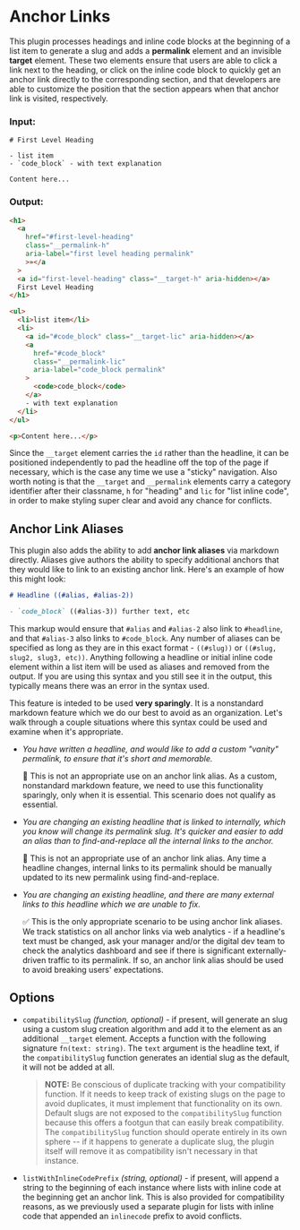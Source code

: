 # Anchor Links

This plugin processes headings and inline code blocks at the beginning of a list item to generate a slug and adds a **permalink** element and an invisible **target** element. These two elements ensure that users are able to click a link next to the heading, or click on the inline code block to quickly get an anchor link directly to the corresponding section, and that developers are able to customize the position that the section appears when that anchor link is visited, respectively.

### Input:

```mdx
# First Level Heading

- list item
- `code_block` - with text explanation

Content here...
```

### Output:

```html
<h1>
  <a
    href="#first-level-heading"
    class="__permalink-h"
    aria-label="first level heading permalink"
    >»</a
  >
  <a id="first-level-heading" class="__target-h" aria-hidden></a>
  First Level Heading
</h1>

<ul>
  <li>list item</li>
  <li>
    <a id="#code_block" class="__target-lic" aria-hidden></a>
    <a
      href="#code_block"
      class="__permalink-lic"
      aria-label="code_block permalink"
    >
      <code>code_block</code>
    </a>
    - with text explanation
  </li>
</ul>

<p>Content here...</p>
```

Since the `__target` element carries the `id` rather than the headline, it can be positioned independently to pad the headline off the top of the page if necessary, which is the case any time we use a "sticky" navigation. Also worth noting is that the `__target` and `__permalink` elements carry a category identifier after their classname, `h` for "heading" and `lic` for "list inline code", in order to make styling super clear and avoid any chance for conflicts.

## Anchor Link Aliases

This plugin also adds the ability to add **anchor link aliases** via markdown directly. Aliases give authors the ability to specify additional anchors that they would like to link to an existing anchor link. Here's an example of how this might look:

```md
# Headline ((#alias, #alias-2))

- `code_block` ((#alias-3)) further text, etc
```

This markup would ensure that `#alias` and `#alias-2` also link to `#headline`, and that `#alias-3` also links to `#code_block`. Any number of aliases can be specified as long as they are in this exact format - `((#slug))` or `((#slug, slug2, slug3, etc))`. Anything following a headline or initial inline code element within a list item will be used as aliases and removed from the output. If you are using this syntax and you still see it in the output, this typically means there was an error in the syntax used.

This feature is inteded to be used **very sparingly**. It is a nonstandard markdown feature which we do our best to avoid as an organization. Let's walk through a couple situations where this syntax could be used and examine when it's appropriate.

- _You have written a headline, and would like to add a custom "vanity" permalink, to ensure that it's short and memorable._

  🚫 This is not an appropriate use on an anchor link alias. As a custom, nonstandard markdown feature, we need to use this functionality sparingly, only when it is essential. This scenario does not qualify as essential.

- _You are changing an existing headline that is linked to internally, which you know will change its permalink slug. It's quicker and easier to add an alias than to find-and-replace all the internal links to the anchor._

  🚫 This is not an appropriate use of an anchor link alias. Any time a headline changes, internal links to its permalink should be manually updated to its new permalink using find-and-replace.

- _You are changing an existing headline, and there are many external links to this headline which we are unable to fix._

  ✅ This is the only appropriate scenario to be using anchor link aliases. We track statistics on all anchor links via web analytics - if a headline's text must be changed, ask your manager and/or the digital dev team to check the analytics dashboard and see if there is significant externally-driven traffic to its permalink. If so, an anchor link alias should be used to avoid breaking users' expectations.

## Options

- `compatibilitySlug` _(function, optional)_ - if present, will generate an slug using a custom slug creation algorithm and add it to the element as an additional `__target` element. Accepts a function with the following signature `fn(text: string)`. The `text` argument is the headline text, if the `compatibilitySlug` function generates an idential slug as the default, it will not be added at all.

  > **NOTE:** Be conscious of duplicate tracking with your compatibility function. If it needs to keep track of existing slugs on the page to avoid duplicates, it must implement that functionality on its own. Default slugs are not exposed to the `compatibilitySlug` function because this offers a footgun that can easily break compatibility. The `compatibilitySlug` function should operate entirely in its own sphere -- if it happens to generate a duplicate slug, the plugin itself will remove it as compatibility isn't necessary in that instance.

- `listWithInlineCodePrefix` _(string, optional)_ - if present, will append a string to the beginning of each instance where lists with inline code at the beginning get an anchor link. This is also provided for compatibility reasons, as we previously used a separate plugin for lists with inline code that appended an `inlinecode` prefix to avoid conflicts.
